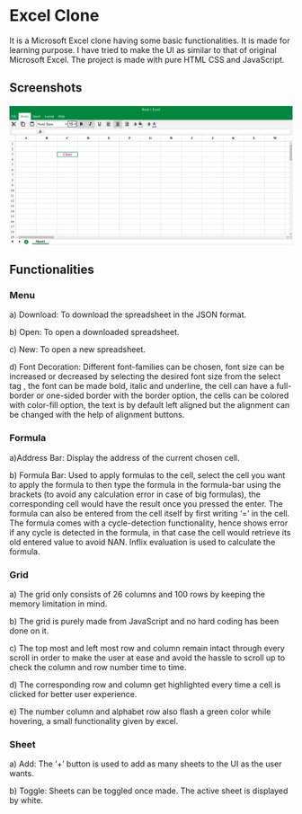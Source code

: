 
# Excel Clone

It is a Microsoft Excel clone having some basic functionalities. It is made for learning purpose. I have tried to make the UI as similar to that of original Microsoft Excel. The project is made with pure HTML CSS and JavaScript.





## Screenshots

![App Screenshot](clonePic.png?text=App+Screenshot+Here)

  
## Functionalities

### Menu

 a) Download: To download the spreadsheet in the JSON format.

 b) Open: To open a downloaded spreadsheet.

 c) New: To open a new spreadsheet.

 d) Font Decoration: Different font-families can be chosen, font size can be increased or decreased by selecting the desired font size from the select tag , the font can be made bold, italic and underline, the cell can have a full-border or one-sided border with the border option, the cells can be colored with color-fill option, the text is by default left aligned but the alignment can be changed with the help of alignment buttons. 

### Formula

 a)Address Bar: Display the address of the current chosen cell.

 b) Formula Bar: Used to apply formulas to the cell, select the cell you want to apply the formula to then type the formula in the formula-bar using the brackets (to avoid any calculation error in case of big formulas), the corresponding cell would have the result once you pressed the enter. The formula can also be entered from the cell itself by first writing ‘=’ in the cell. The formula comes with a cycle-detection functionality, hence shows error if any cycle is detected in the formula, in that case the cell would retrieve its old entered value to avoid NAN. Inflix evaluation is used to calculate the formula.

### Grid

 a) The grid only consists of 26 columns and 100 rows by keeping the memory limitation in mind.

 b) The grid is purely made from JavaScript and no hard coding has been done on it.

 c) The top most and left most row and column remain intact through every scroll in order to make the user at ease and avoid the hassle to scroll up to check the column and row number time to time.

 d) The corresponding row and column get highlighted every time a cell is clicked for better user experience.

 e) The number column and alphabet row also flash a green color while hovering, a small functionality given by excel.

### Sheet

 a) Add: The ‘+’ button is used to add as many sheets to the UI as the user wants.

 b) Toggle: Sheets can be toggled once made. The active sheet is displayed by white.